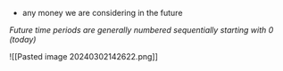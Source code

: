 - any money we are considering in the future

*Future time periods are generally numbered sequentially starting with 0 (today)*

![[Pasted image 20240302142622.png]]
